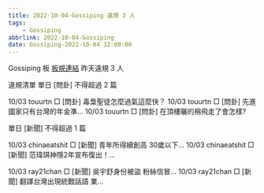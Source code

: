 ```yaml
---
title: 2022-10-04-Gossiping 違規 3 人
tags:
    - Gossiping
abbrlink: 2022-10-04-Gossiping
date: Gossiping-2022-10-04 12:00:00
---
```

Gossiping 板 [板規連結](https://www.ptt.cc/bbs/Gossiping/M.1637425085.A.07D.html)
昨天違規 3 人
<!-- more -->

違規清單
單日 [問卦] 不得超過 2 篇

10/03 touurtn □ [問卦] 毒梟聖徒怎麼過氣這麼快？
10/03 touurtn □ [問卦] 先進國家只有台灣的年金準…
10/03 touurtn □ [問卦] 在頂樓曬的棉飛走了會怎樣?

單日 [新聞] 不得超過 1 篇

10/03 chinaeatshit □ [新聞] 青年所得續創高 30歲以下…
10/03 chinaeatshit □ [新聞] 范瑋琪神隱2年宣布復出！…

10/03 ray21chan □ [新聞] 吳宇舒身份被盜 粉絲信冒…
10/03 ray21chan □ [新聞] 翻譯台灣出現統戰話語 業…